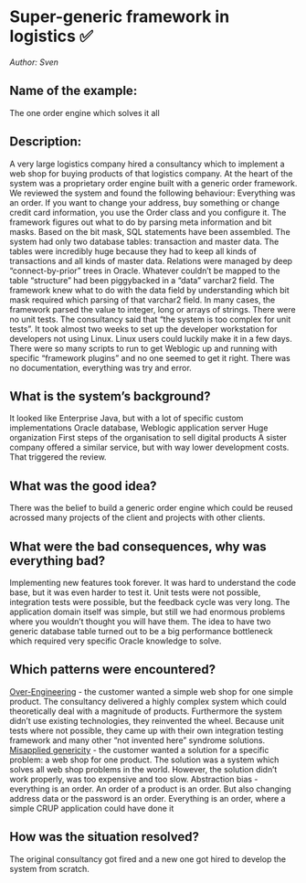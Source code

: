 # Super-generic framework in logistics ✅

*Author: Sven*

## Name of the example: 
The one order engine which solves it all

## Description: 
A very large logistics company hired a consultancy which to implement a web shop for buying products of that logistics company. At the heart of the system was a proprietary order engine built with a generic order framework. We reviewed the system and found the following behaviour:
Everything was an order. If you want to change your address, buy something or change credit card information, you use the Order class and you configure it. The framework figures out what to do by parsing meta information and bit masks. Based on the bit mask, SQL statements have been assembled.
The system had only two database tables: transaction and master data. The tables were incredibly huge because they had to keep all kinds of transactions and all kinds of master data. Relations were managed by deep “connect-by-prior” trees in Oracle. Whatever couldn’t be mapped to the table “structure” had been piggybacked in a “data” varchar2 field. The framework knew what to do with the data field by understanding which bit mask required which parsing of that varchar2 field. In many cases, the framework parsed the value to integer, long or arrays of strings.
There were no unit tests. The consultancy said that “the system is too complex for unit tests”.
It took almost two weeks to set up the developer workstation for developers not using Linux. Linux users could luckily make it in a few days. There were so many scripts to run to get Weblogic up and running with specific “framework plugins” and no one seemed to get it right. There was no documentation, everything was try and error.

## What is the system’s background?
It looked like Enterprise Java, but with a lot of specific custom implementations
Oracle database, Weblogic application server
Huge organization
First steps of the organisation to sell digital products
A sister company offered a similar service, but with way lower development costs. That triggered the review.

## What was the good idea?
There was the belief to build a generic order engine which could be reused acrossed many projects of the client and projects with other clients.

## What were the bad consequences, why was everything bad?
Implementing new features took forever. It was hard to understand the code base, but it was even harder to test it. Unit tests were not possible, integration tests were possible, but the feedback cycle was very long. The application domain itself was simple, but still we had enormous problems where you wouldn’t thought you will have them. The idea to have two generic database table turned out to be a big performance bottleneck which required very specific Oracle knowledge to solve. 

## Which patterns were encountered?
[Over-Engineering](../patterns/over_engineering.md) - the customer wanted a simple web shop for one simple product. The consultancy delivered a highly complex system which could theoretically deal with a magnitude of products. Furthermore the system didn’t use existing technologies, they reinvented the wheel. Because unit tests where not possible, they came up with their own integration testing framework and many other “not invented here” syndrome solutions.
[Misapplied genericity](../patterns/misapplied_genericity.md) - the customer wanted a solution for a specific problem: a web shop for one product. The solution was a system which solves all web shop problems in the world. However, the solution didn’t work properly, was too expensive and too slow. 
Abstraction bias - everything is an order. An order of a product is an order. But also changing address data or the password is an order. Everything is an order, where a simple CRUP application could have done it

## How was the situation resolved?
The original consultancy got fired and a new one got hired to develop the system from scratch.
